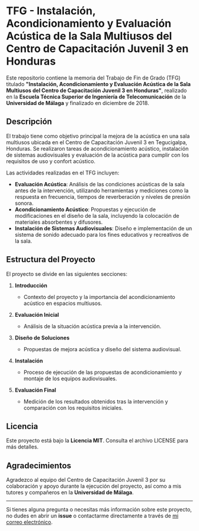 # TFG - Instalación, Acondicionamiento y Evaluación Acústica de la Sala Multiusos del Centro de Capacitación Juvenil 3 en Honduras

Este repositorio contiene la memoria del Trabajo de Fin de Grado (TFG) titulado **"Instalación, Acondicionamiento y Evaluación Acústica de la Sala Multiusos del Centro de Capacitación Juvenil 3 en Honduras"**, realizado en la **Escuela Técnica Superior de Ingeniería de Telecomunicación** de la **Universidad de Málaga** y finalizado en diciembre de 2018.

## Descripción

El trabajo tiene como objetivo principal la mejora de la acústica en una sala multiusos ubicada en el Centro de Capacitación Juvenil 3 en Tegucigalpa, Honduras. Se realizaron tareas de acondicionamiento acústico, instalación de sistemas audiovisuales y evaluación de la acústica para cumplir con los requisitos de uso y confort acústico.

Las actividades realizadas en el TFG incluyen:

- **Evaluación Acústica**: Análisis de las condiciones acústicas de la sala antes de la intervención, utilizando herramientas y mediciones como la respuesta en frecuencia, tiempos de reverberación y niveles de presión sonora.
- **Acondicionamiento Acústico**: Propuestas y ejecución de modificaciones en el diseño de la sala, incluyendo la colocación de materiales absorbentes y difusores.
- **Instalación de Sistemas Audiovisuales**: Diseño e implementación de un sistema de sonido adecuado para los fines educativos y recreativos de la sala.

## Estructura del Proyecto

El proyecto se divide en las siguientes secciones:

1. **Introducción**
   - Contexto del proyecto y la importancia del acondicionamiento acústico en espacios multiusos.
   
2. **Evaluación Inicial**
   - Análisis de la situación acústica previa a la intervención.

3. **Diseño de Soluciones**
   - Propuestas de mejora acústica y diseño del sistema audiovisual.

4. **Instalación**
   - Proceso de ejecución de las propuestas de acondicionamiento y montaje de los equipos audiovisuales.

5. **Evaluación Final**
   - Medición de los resultados obtenidos tras la intervención y comparación con los requisitos iniciales.




## Licencia

Este proyecto está bajo la **Licencia MIT**. Consulta el archivo LICENSE para más detalles.

## Agradecimientos

Agradezco al equipo del Centro de Capacitación Juvenil 3 por su colaboración y apoyo durante la ejecución del proyecto, así como a mis tutores y compañeros en la **Universidad de Málaga**.

---

Si tienes alguna pregunta o necesitas más información sobre este proyecto, no dudes en abrir un **issue** o contactarme directamente a través de [mi correo electrónico](mailto:valen.malpica@gmail.com).
